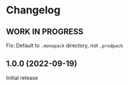 # Changelog
<!--
	Placeholder for the next version (at the beginning of the line):
	## __WORK IN PROGRESS__
-->
## __WORK IN PROGRESS__
Fix: Default to `.monopack` directory, not `.prodpack`

## 1.0.0 (2022-09-19)
Initial release
